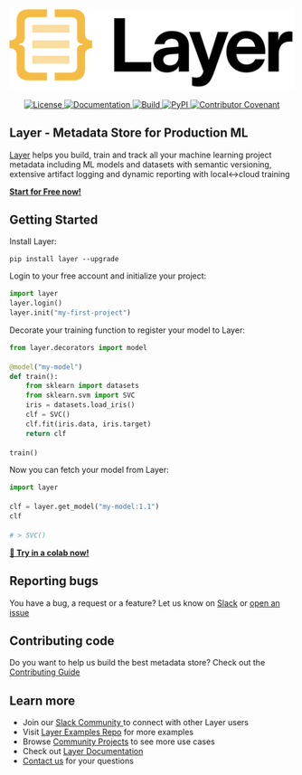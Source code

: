 <!---
Copyright 2022 Layer. All rights reserved.

Licensed under the Apache License, Version 2.0 (the "License");
you may not use this file except in compliance with the License.
You may obtain a copy of the License at

    http://www.apache.org/licenses/LICENSE-2.0

Unless required by applicable law or agreed to in writing, software
distributed under the License is distributed on an "AS IS" BASIS,
WITHOUT WARRANTIES OR CONDITIONS OF ANY KIND, either express or implied.
See the License for the specific language governing permissions and
limitations under the License.
-->

<p align="center">
    <br>
    <a href="https://layer.ai">
          <img src=".github/assets/layer_logo_light.png" width="512" alt="Layer"/>
    </a>
    <br>
<p>
<p align="center">
    <a href="https://github.com/layerai/sdk/blob/main/LICENSE">
        <img alt="License" src="https://img.shields.io/github/license/layerai/sdk.svg?color=blue">
    </a>
    <a href="https://docs.app.layer.ai">
        <img alt="Documentation" src="https://img.shields.io/badge/docs-online-success">
    </a>
    <a href="https://github.com/layerai/sdk/actions/workflows/check.yml">
        <img alt="Build" src="https://img.shields.io/github/workflow/status/layerai/sdk/Check">
    </a>
    <a href="https://pypi.python.org/pypi/layer">
        <img alt="PyPI" src="https://img.shields.io/pypi/v/layer.svg">
    </a>
    <a href="https://github.com/layer/sdk/blob/main/CODE_OF_CONDUCT.md">
        <img alt="Contributor Covenant" src="https://img.shields.io/badge/contributor%20covenant-v2.1%20adopted-blueviolet.svg">
    </a>
</p>

## Layer - Metadata Store for Production ML
[Layer](https://layer.ai) helps you build, train and track all your machine learning project metadata including ML models and datasets with semantic versioning, extensive artifact logging and dynamic reporting with local↔cloud training

**[Start for Free now!](https://app.layer.ai/login?returnTo=%2Fgetting-started)**

## Getting Started

Install Layer:
```shell
pip install layer --upgrade
```

Login to your free account and initialize your project:
```python
import layer
layer.login()
layer.init("my-first-project")
```

Decorate your training function to register your model to Layer:
```python
from layer.decorators import model

@model("my-model")
def train():
    from sklearn import datasets
    from sklearn.svm import SVC
    iris = datasets.load_iris()
    clf = SVC()
    clf.fit(iris.data, iris.target)
    return clf

train()
```

Now you can fetch your model from Layer:

```python
import layer

clf = layer.get_model("my-model:1.1")
clf

# > SVC()
```

**[🚀 Try in a colab now!](https://colab.research.google.com/github/layerai/examples/blob/main/tutorials/add-models-to-layer/how_to_add_models_to_layer.ipynb)**

## Reporting bugs 
You have a bug, a request or a feature? Let us know on [Slack](https://bit.ly/layercommunityslack) or [open an issue](https://github.com/layerai/sdk/issues/new/choose)

## Contributing code
Do you want to help us build the best metadata store? Check out the [Contributing Guide](./CONTRIBUTING.md)

## Learn more
- Join our [Slack Community ](https://bit.ly/layercommunityslack) to connect with other Layer users
- Visit [Layer Examples Repo](https://github.com/layerai/examples) for more examples
- Browse [Community Projects](https://layer.ai/community) to see more use cases
- Check out [Layer Documentation](https://docs.layer.ai)
- [Contact us](https://layer.ai/contact-us?interest=notebook) for your questions

